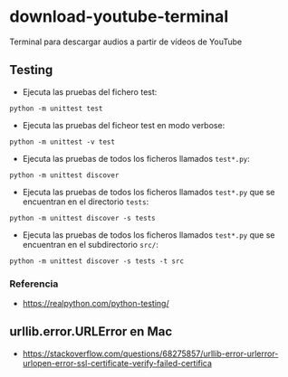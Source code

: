 # download-youtube-terminal
Terminal para descargar audios a partir de vídeos de YouTube

## Testing

- Ejecuta las pruebas del fichero test:

```shell
python -m unittest test
```

- Ejecuta las pruebas del ficheor test en modo verbose:

```shell
python -m unittest -v test
```

- Ejecuta las pruebas de todos los ficheros llamados `test*.py`:

```shell
python -m unittest discover
```

- Ejecuta las pruebas de todos los ficheros llamados `test*.py` que se encuentran en el directorio `tests`:

```shell
python -m unittest discover -s tests
```

- Ejecuta las pruebas de todos los ficheros llamados `test*.py` que se encuentran en el subdirectorio `src/`:

```shell
python -m unittest discover -s tests -t src
```

### Referencia

- https://realpython.com/python-testing/

## urllib.error.URLError en Mac

- https://stackoverflow.com/questions/68275857/urllib-error-urlerror-urlopen-error-ssl-certificate-verify-failed-certifica
